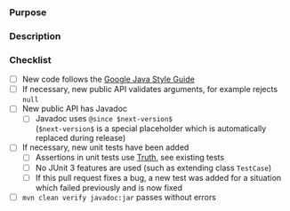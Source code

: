 <!--
    Thank you for your contribution!
    Please see the contributing guide: https://github.com/google/.github/blob/master/CONTRIBUTING.md

    Keep in mind that Gson is in maintenance mode. If you want to add a new feature, please first search for existing GitHub issues, or build a new one to discuss the feature and get feedback.
-->

### Purpose
<!-- Describe the purpose of this pull request, for example which new feature it adds or which bug it fixes -->
<!-- If this pull request closes a GitHub issue, please write "Closes #<issue>", for example "Closes #123" -->


### Description
<!-- If necessary provide more information, for example relevant implementation details or corner cases which are not covered yet -->
<!-- If there are related issues or pull requests, link to them by referencing their number, for example "pull request #123" -->



### Checklist
<!-- The following checklist is mainly intended for yourself to verify that you did not miss anything -->

- [ ] New code follows the [Google Java Style Guide](https://google.github.io/styleguide/javaguide.html)
- [ ] If necessary, new public API validates arguments, for example rejects `null`
- [ ] New public API has Javadoc
    - [ ] Javadoc uses `@since $next-version$`  
      (`$next-version$` is a special placeholder which is automatically replaced during release)
- [ ] If necessary, new unit tests have been added  
  - [ ] Assertions in unit tests use [Truth](https://truth.dev/), see existing tests
  - [ ] No JUnit 3 features are used (such as extending class `TestCase`)
  - [ ] If this pull request fixes a bug, a new test was added for a situation which failed previously and is now fixed
- [ ] `mvn clean verify javadoc:jar` passes without errors
